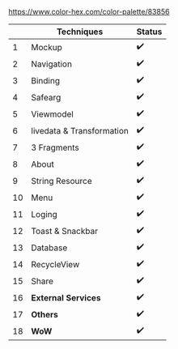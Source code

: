 https://www.color-hex.com/color-palette/83856

|   |Techniques   |Status   |
|---|-------------|---------|
| 1 |Mockup       | :heavy_check_mark:         |
| 2 |Navigation   | :heavy_check_mark:         |
| 3 |Binding       | :heavy_check_mark:     |
| 4 |Safearg      | :heavy_check_mark:         |
| 5 |Viewmodel   |:heavy_check_mark:   |
| 6 |livedata & Transformation   | :heavy_check_mark:  |
| 7 |3 Fragments   |  :heavy_check_mark: |
| 8 |About   |  :heavy_check_mark: |
| 9 |String Resource   |  :heavy_check_mark: |
|10 |Menu   |  :heavy_check_mark: |
|11 |Loging   |  :heavy_check_mark: |
|12 |Toast & Snackbar   | :heavy_check_mark:  |
|13 |Database   |   :heavy_check_mark:|
|14 |RecycleView   |   :heavy_check_mark:|
|15 |Share   |   :heavy_check_mark:|
|16 |__External Services__   |   :heavy_check_mark:|
|17 |__Others__   |  :heavy_check_mark: |
|18 |__WoW__   |  :heavy_check_mark: |
